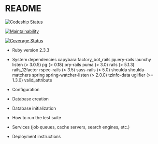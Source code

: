 # README

[ ![Codeship Status](https://app.codeship.com/projects/d9094510-c30c-0135-a25e-12d2621e85fc/status?branch=master)](https://app.codeship.com/projects/260653)

[![Maintainability](https://api.codeclimate.com/v1/badges/0a8a40a7f17928b720be/maintainability)](https://codeclimate.com/github/clb840212/Strength-Application/maintainability)

[![Coverage Status](https://coveralls.io/repos/github/clb840212/Strength-Application/badge.svg?branch=master)](https://coveralls.io/github/clb840212/Strength-Application?branch=master)

* Ruby version 2.3.3

* System dependencies
    capybara
    factory_bot_rails
    jquery-rails
    launchy
    listen (> 3.0.5)
    pg (> 0.18)
    pry-rails
    puma (> 3.0)
    rails (> 5.1.3)
    rails_12factor
    rspec-rails (> 3.5)
    sass-rails (> 5.0)
    shoulda
    shoulda-matchers
    spring
    spring-watcher-listen (> 2.0.0)
    tzinfo-data
    uglifier (>= 1.3.0)
    valid_attribute

* Configuration

* Database creation

* Database initialization

* How to run the test suite

* Services (job queues, cache servers, search engines, etc.)

* Deployment instructions
